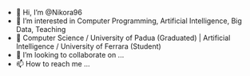 - 👋 Hi, I’m @Nikora96
- 👀 I’m interested in Computer Programming, Artificial Intelligence, Big Data, Teaching 
- 🌱 Computer Science / University of Padua (Graduated) | Artificial Intelligence / University of Ferrara (Student)
- 💞️ I’m looking to collaborate on ...
- 📫 How to reach me ...

<!---
Nikora96/Nikora96 is a ✨ special ✨ repository because its `README.md` (this file) appears on your GitHub profile.
You can click the Preview link to take a look at your changes.
--->

